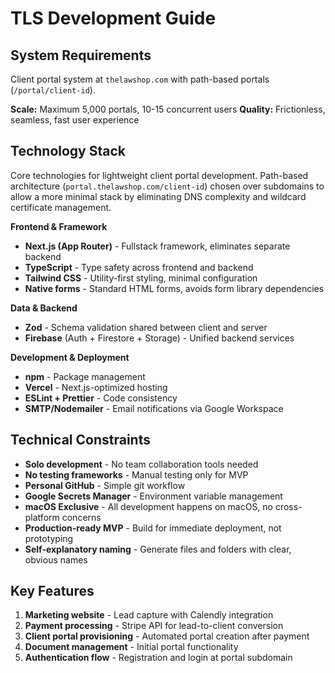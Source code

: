 # TLS Development Guide

## System Requirements
Client portal system at `thelawshop.com` with path-based portals (`/portal/client-id`).

**Scale:** Maximum 5,000 portals, 10-15 concurrent users
**Quality:** Frictionless, seamless, fast user experience

## Technology Stack
Core technologies for lightweight client portal development. Path-based architecture (`portal.thelawshop.com/client-id`) chosen over subdomains to allow a more minimal stack by eliminating DNS complexity and wildcard certificate management.

**Frontend & Framework**
- **Next.js (App Router)** - Fullstack framework, eliminates separate backend
- **TypeScript** - Type safety across frontend and backend
- **Tailwind CSS** - Utility-first styling, minimal configuration  
- **Native forms** - Standard HTML forms, avoids form library dependencies

**Data & Backend**
- **Zod** - Schema validation shared between client and server
- **Firebase** (Auth + Firestore + Storage) - Unified backend services

**Development & Deployment**
- **npm** - Package management
- **Vercel** - Next.js-optimized hosting
- **ESLint + Prettier** - Code consistency
- **SMTP/Nodemailer** - Email notifications via Google Workspace


## Technical Constraints
- **Solo development** - No team collaboration tools needed
- **No testing frameworks** - Manual testing only for MVP
- **Personal GitHub** - Simple git workflow
- **Google Secrets Manager** - Environment variable management
- **macOS Exclusive** - All development happens on macOS, no cross-platform concerns
- **Production-ready MVP** - Build for immediate deployment, not prototyping
- **Self-explanatory naming** - Generate files and folders with clear, obvious names


## Key Features
1. **Marketing website** - Lead capture with Calendly integration
2. **Payment processing** - Stripe API for lead-to-client conversion
3. **Client portal provisioning** - Automated portal creation after payment
4. **Document management** - Initial portal functionality
5. **Authentication flow** - Registration and login at portal subdomain
